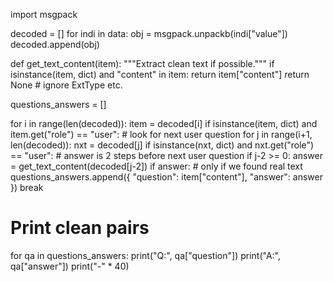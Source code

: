 import msgpack

decoded = []
for indi in data:
    obj = msgpack.unpackb(indi["value"])
    decoded.append(obj)

def get_text_content(item):
    """Extract clean text if possible."""
    if isinstance(item, dict) and "content" in item:
        return item["content"]
    return None  # ignore ExtType etc.

questions_answers = []

for i in range(len(decoded)):
    item = decoded[i]
    if isinstance(item, dict) and item.get("role") == "user":
        # look for next user question
        for j in range(i+1, len(decoded)):
            nxt = decoded[j]
            if isinstance(nxt, dict) and nxt.get("role") == "user":
                # answer is 2 steps before next user question
                if j-2 >= 0:
                    answer = get_text_content(decoded[j-2])
                    if answer:  # only if we found real text
                        questions_answers.append({
                            "question": item["content"],
                            "answer": answer
                        })
                break

# Print clean pairs
for qa in questions_answers:
    print("Q:", qa["question"])
    print("A:", qa["answer"])
    print("-" * 40)
